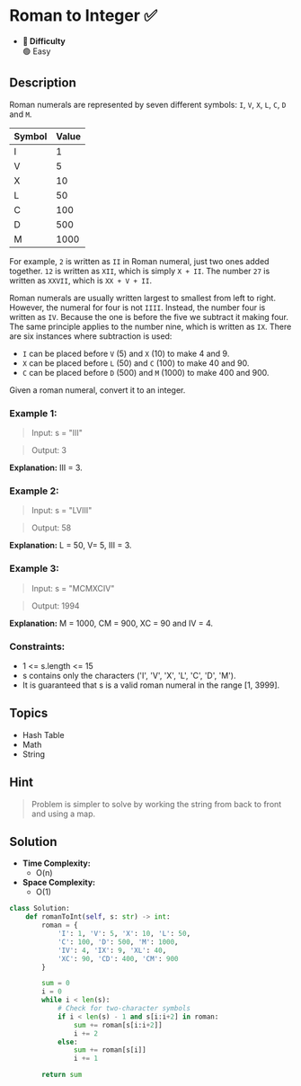 # Roman to Integer ✅
- **📁 Difficulty**  
  🟢 Easy 

## Description

Roman numerals are represented by seven different symbols: `I`, `V`, `X`, `L`, `C`, `D` and `M`.

|Symbol|Value|
|-----|------|
| I   |    1 |
| V   |    5 |
| X   |   10 |
| L   |   50 |
| C   |  100 |
| D   |  500 |
| M   | 1000 |

For example, `2` is written as `II` in Roman numeral, just two ones added together. `12` is written as `XII`, which is simply `X + II`. The number `27` is written as `XXVII`, which is `XX + V + II`.

Roman numerals are usually written largest to smallest from left to right. However, the numeral for four is not `IIII`. Instead, the number four is written as `IV`. Because the one is before the five we subtract it making four. The same principle applies to the number nine, which is written as `IX`. There are six instances where subtraction is used:

- `I` can be placed before `V` (5) and `X` (10) to make 4 and 9. 
- `X` can be placed before `L` (50) and `C` (100) to make 40 and 90. 
- `C` can be placed before `D` (500) and `M` (1000) to make 400 and 900.

Given a roman numeral, convert it to an integer.

### Example 1:

> Input: s = "III"

> Output: 3

**Explanation:** III = 3.

### Example 2:

> Input: s = "LVIII"

> Output: 58

**Explanation:** L = 50, V= 5, III = 3.

### Example 3:

> Input: s = "MCMXCIV"

> Output: 1994

**Explanation:** M = 1000, CM = 900, XC = 90 and IV = 4.
 

### Constraints:

- 1 <= s.length <= 15
- s contains only the characters ('I', 'V', 'X', 'L', 'C', 'D', 'M').
- It is guaranteed that s is a valid roman numeral in the range [1, 3999].

## Topics

- Hash Table
- Math
- String

## Hint

> Problem is simpler to solve by working the string from back to front and using a map.


## Solution 
- **Time Complexity:** 
  - O(n)
- **Space Complexity:** 
  - O(1)

```py
class Solution:
    def romanToInt(self, s: str) -> int:
        roman = {
            'I': 1, 'V': 5, 'X': 10, 'L': 50, 
            'C': 100, 'D': 500, 'M': 1000,
            'IV': 4, 'IX': 9, 'XL': 40, 
            'XC': 90, 'CD': 400, 'CM': 900
        }

        sum = 0
        i = 0
        while i < len(s):
            # Check for two-character symbols
            if i < len(s) - 1 and s[i:i+2] in roman:
                sum += roman[s[i:i+2]]
                i += 2
            else:
                sum += roman[s[i]]
                i += 1

        return sum
```
